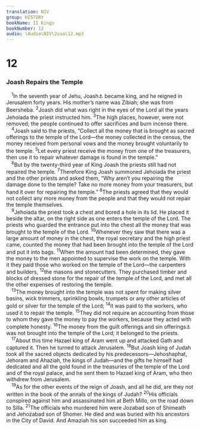 ```yaml
---
translation: NIV
group: HISTORY
bookName: II Kings 
bookNumber: 12
audio: \Audio\NIV\2vua\12.mp3
---
```


<div class="title"><h1>12</h1><h3>Joash Repairs the Temple </h3></div>
<span class="verse 2vua_12_1"> <sup>1</sup>In the seventh year of Jehu, Joash<a data-toggle="tooltip" data-placement="bottom" title="Hebrew Jehoash, a variant of Joash ; also in verses 2, 4, 6, 7 and 18">⚓</a> became king, and he reigned in Jerusalem forty years. His mother’s name was Zibiah; she was from Beersheba. </span>
<span class="verse 2vua_12_2"><sup>2</sup>Joash did what was right in the eyes of the Lord all the years Jehoiada the priest instructed him. </span>
<span class="verse 2vua_12_3"><sup>3</sup>The high places, however, were not removed; the people continued to offer sacrifices and burn incense there. <br/></span>
<span class="verse 2vua_12_4"> <sup>4</sup>Joash said to the priests, “Collect all the money that is brought as sacred offerings to the temple of the Lord—the money collected in the census, the money received from personal vows and the money brought voluntarily to the temple. </span>
<span class="verse 2vua_12_5"><sup>5</sup>Let every priest receive the money from one of the treasurers, then use it to repair whatever damage is found in the temple.” <br/></span>
<span class="verse 2vua_12_6"> <sup>6</sup>But by the twenty-third year of King Joash the priests still had not repaired the temple. </span>
<span class="verse 2vua_12_7"><sup>7</sup>Therefore King Joash summoned Jehoiada the priest and the other priests and asked them, “Why aren’t you repairing the damage done to the temple? Take no more money from your treasurers, but hand it over for repairing the temple.” </span>
<span class="verse 2vua_12_8"><sup>8</sup>The priests agreed that they would not collect any more money from the people and that they would not repair the temple themselves. <br/></span>
<span class="verse 2vua_12_9"> <sup>9</sup>Jehoiada the priest took a chest and bored a hole in its lid. He placed it beside the altar, on the right side as one enters the temple of the Lord. The priests who guarded the entrance put into the chest all the money that was brought to the temple of the Lord. </span>
<span class="verse 2vua_12_10"><sup>10</sup>Whenever they saw that there was a large amount of money in the chest, the royal secretary and the high priest came, counted the money that had been brought into the temple of the Lord and put it into bags. </span>
<span class="verse 2vua_12_11"><sup>11</sup>When the amount had been determined, they gave the money to the men appointed to supervise the work on the temple. With it they paid those who worked on the temple of the Lord—the carpenters and builders, </span>
<span class="verse 2vua_12_12"><sup>12</sup>the masons and stonecutters. They purchased timber and blocks of dressed stone for the repair of the temple of the Lord, and met all the other expenses of restoring the temple. <br/></span>
<span class="verse 2vua_12_13"> <sup>13</sup>The money brought into the temple was not spent for making silver basins, wick trimmers, sprinkling bowls, trumpets or any other articles of gold or silver for the temple of the Lord; </span>
<span class="verse 2vua_12_14"><sup>14</sup>it was paid to the workers, who used it to repair the temple. </span>
<span class="verse 2vua_12_15"><sup>15</sup>They did not require an accounting from those to whom they gave the money to pay the workers, because they acted with complete honesty. </span>
<span class="verse 2vua_12_16"><sup>16</sup>The money from the guilt offerings and sin offerings<a data-toggle="tooltip" data-placement="bottom" title="Or purification offerings">⚓</a> was not brought into the temple of the Lord; it belonged to the priests. <br/></span>
<span class="verse 2vua_12_17"> <sup>17</sup>About this time Hazael king of Aram went up and attacked Gath and captured it. Then he turned to attack Jerusalem. </span>
<span class="verse 2vua_12_18"><sup>18</sup>But Joash king of Judah took all the sacred objects dedicated by his predecessors—Jehoshaphat, Jehoram and Ahaziah, the kings of Judah—and the gifts he himself had dedicated and all the gold found in the treasuries of the temple of the Lord and of the royal palace, and he sent them to Hazael king of Aram, who then withdrew from Jerusalem. <br/></span>
<span class="verse 2vua_12_19"> <sup>19</sup>As for the other events of the reign of Joash, and all he did, are they not written in the book of the annals of the kings of Judah? </span>
<span class="verse 2vua_12_20"><sup>20</sup>His officials conspired against him and assassinated him at Beth Millo, on the road down to Silla. </span>
<span class="verse 2vua_12_21"><sup>21</sup>The officials who murdered him were Jozabad son of Shimeath and Jehozabad son of Shomer. He died and was buried with his ancestors in the City of David. And Amaziah his son succeeded him as king. <br/></span>
